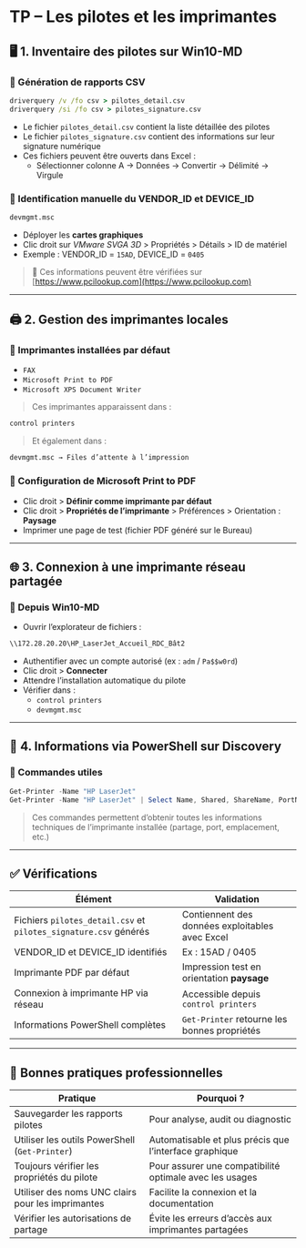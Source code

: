 # TP – Les pilotes et les imprimantes

## 🖥️ 1. Inventaire des pilotes sur Win10-MD

### 🔹 Génération de rapports CSV

```cmd
driverquery /v /fo csv > pilotes_detail.csv
driverquery /si /fo csv > pilotes_signature.csv
```

- Le fichier `pilotes_detail.csv` contient la liste détaillée des pilotes
- Le fichier `pilotes_signature.csv` contient des informations sur leur signature numérique
- Ces fichiers peuvent être ouverts dans Excel :
    - Sélectionner colonne A → Données → Convertir → Délimité → Virgule


### 🔹 Identification manuelle du VENDOR_ID et DEVICE_ID

```cmd
devmgmt.msc
```

- Déployer les **cartes graphiques**
- Clic droit sur _VMware SVGA 3D_ > Propriétés > Détails > ID de matériel
- Exemple : VENDOR_ID = `15AD`, DEVICE_ID = `0405`

> 🔎 Ces informations peuvent être vérifiées sur [https://www.pcilookup.com](https://www.pcilookup.com)

---

## 🖨️ 2. Gestion des imprimantes locales

### 🔹 Imprimantes installées par défaut

- `FAX`
- `Microsoft Print to PDF`
- `Microsoft XPS Document Writer`

> Ces imprimantes apparaissent dans :

```cmd
control printers
```

> Et également dans :

```cmd
devmgmt.msc → Files d’attente à l’impression
```

### 🔹 Configuration de Microsoft Print to PDF

- Clic droit > **Définir comme imprimante par défaut**
- Clic droit > **Propriétés de l’imprimante** > Préférences > Orientation : **Paysage**
- Imprimer une page de test (fichier PDF généré sur le Bureau)

---

## 🌐 3. Connexion à une imprimante réseau partagée

### 🔹 Depuis Win10-MD

- Ouvrir l’explorateur de fichiers :

```cmd
\\172.28.20.20\HP_LaserJet_Accueil_RDC_Bât2
```

- Authentifier avec un compte autorisé (ex : `adm` / `Pa$$w0rd`)
- Clic droit > **Connecter**
- Attendre l’installation automatique du pilote
- Vérifier dans :
    - `control printers`
    - `devmgmt.msc`

---

## 🧪 4. Informations via PowerShell sur Discovery

### 🔹 Commandes utiles

```powershell
Get-Printer -Name "HP LaserJet"
Get-Printer -Name "HP LaserJet" | Select Name, Shared, ShareName, PortName, Location, Priority
```

> Ces commandes permettent d’obtenir toutes les informations techniques de l’imprimante installée (partage, port, emplacement, etc.)

---

## ✅ Vérifications

|Élément|Validation|
|---|---|
|Fichiers `pilotes_detail.csv` et `pilotes_signature.csv` générés|Contiennent des données exploitables avec Excel|
|VENDOR_ID et DEVICE_ID identifiés|Ex : 15AD / 0405|
|Imprimante PDF par défaut|Impression test en orientation **paysage**|
|Connexion à imprimante HP via réseau|Accessible depuis `control printers`|
|Informations PowerShell complètes|`Get-Printer` retourne les bonnes propriétés|

---

## 📌 Bonnes pratiques professionnelles

|Pratique|Pourquoi ?|
|---|---|
|Sauvegarder les rapports pilotes|Pour analyse, audit ou diagnostic|
|Utiliser les outils PowerShell (`Get-Printer`)|Automatisable et plus précis que l’interface graphique|
|Toujours vérifier les propriétés du pilote|Pour assurer une compatibilité optimale avec les usages|
|Utiliser des noms UNC clairs pour les imprimantes|Facilite la connexion et la documentation|
|Vérifier les autorisations de partage|Évite les erreurs d’accès aux imprimantes partagées|
